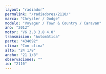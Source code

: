 ```yaml
---
layout: "radiador"
permalink: "/radiadores/2110/"
marca: "Chrysler / Dodge"
modelo: "Voyager / Town & Country / Caravan"
ano: "2012"
motor: "V6 3.3 3.8 4.0"
transmision: "Automática"
parte: "434092"
clima: "Con clima"
alto: "24 1/8"
ancho: "21 1/8"
observaciones: ""
id: "2110"
---
```


